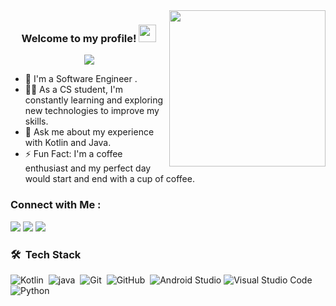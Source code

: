 
<img width="250" align="right" src="https://c.tenor.com/_DOBjnGspYAAAAAM/code-coding.gif">

<h3 align="center">
  Welcome to my profile!
  <img src="https://media.giphy.com/media/hvRJCLFzcasrR4ia7z/giphy.gif" width="28">
</h3>

<!-- Typing SVG by DenverCoder1 - https://github.com/DenverCoder1/readme-typing-svg -->
<p align="center">
  <a href="https://github.com/DenverCoder1/readme-typing-svg"><img src="https://readme-typing-svg.herokuapp.com/?lines=Mobile%20Application%20Developer;Always%20learning%20new%20things&font=Fira%20Code&center=true&width=440&height=45&color=f75c7e&vCenter=true&size=22"></a>
</p>  

- 🏢 I'm a Software Engineer . 
- 👨‍💻 As a CS student, I'm constantly learning and exploring new technologies to improve my skills.
- 💬 Ask me about my experience with Kotlin and Java.
- ⚡ Fun Fact: I'm a coffee enthusiast and my perfect day would start and end with a cup of coffee.

### Connect with Me :

<a href="https://www.linkedin.com/in/yussuf-ahmed-9385311ba/" target="_blank"><img src="https://img.shields.io/badge/-Yussuf%20Ahmed-0077B5?style=for-the-badge&logo=Linkedin&logoColor=white"/></a>
<a href="https://t.me/yussuf_ahmed" target="_blank"><img src="https://img.shields.io/badge/-Yussuf%20Ahmed-0077B5?style=for-the-badge&logo=Telegram&logoColor=white"/></a>
<a href="https://www.facebook.com/profile.php?id=100053991090773&_rdc=1&_rdr" target="_blank"><img src="https://img.shields.io/badge/-Yussuf%20Ahmed-0077B5?style=for-the-badge&logo=facebook&logoColor=white"/></a>
### 🛠 &nbsp;Tech Stack

![Kotlin](https://img.shields.io/badge/Kotlin-05122A?style=flat&logo=Kotlin)&nbsp;
![java](https://img.shields.io/badge/-java-05122A?style=flat&logo=java)&nbsp;
![Git](https://img.shields.io/badge/-Git-05122A?style=flat&logo=git)&nbsp;
![GitHub](https://img.shields.io/badge/-GitHub-05122A?style=flat&logo=github)&nbsp;
![Android Studio](https://img.shields.io/badge/Android%20Studio-05122A?style=flat&logo=androidstudio)
![Visual Studio Code](https://img.shields.io/badge/-Visual%20Studio%20Code-05122A?style=flat&logo=visual-studio-code&logoColor=007ACC)&nbsp;
![Python](https://img.shields.io/badge/-Python%20-05122A?style=flat&logo=python)&nbsp;
